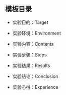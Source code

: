 ## 模板目录

- 实验目的：Target

- 实验环境：Environment
- 实验内容：Contents
- 实验步骤：Steps
- 实验结果：Results
- 实验结论：Conclusion
- 实验心得：Experience

